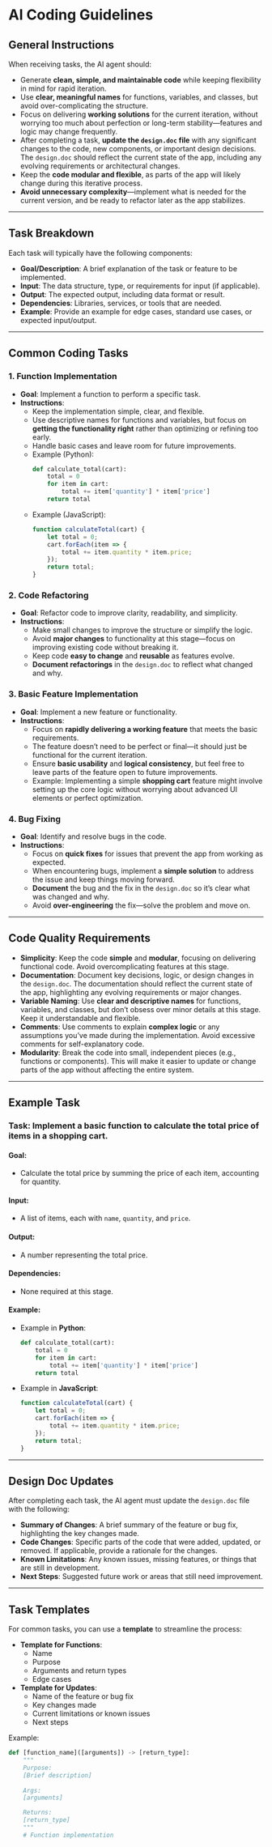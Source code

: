 # AI Coding Guidelines

## General Instructions

When receiving tasks, the AI agent should:
- Generate **clean, simple, and maintainable code** while keeping flexibility in mind for rapid iteration.
- Use **clear, meaningful names** for functions, variables, and classes, but avoid over-complicating the structure.
- Focus on delivering **working solutions** for the current iteration, without worrying too much about perfection or long-term stability—features and logic may change frequently.
- After completing a task, **update the `design.doc` file** with any significant changes to the code, new components, or important design decisions. The `design.doc` should reflect the current state of the app, including any evolving requirements or architectural changes.
- Keep the **code modular and flexible**, as parts of the app will likely change during this iterative process.
- **Avoid unnecessary complexity**—implement what is needed for the current version, and be ready to refactor later as the app stabilizes.

---

## Task Breakdown

Each task will typically have the following components:
- **Goal/Description**: A brief explanation of the task or feature to be implemented.
- **Input**: The data structure, type, or requirements for input (if applicable).
- **Output**: The expected output, including data format or result.
- **Dependencies**: Libraries, services, or tools that are needed.
- **Example**: Provide an example for edge cases, standard use cases, or expected input/output.

---

## Common Coding Tasks

### 1. **Function Implementation**
- **Goal**: Implement a function to perform a specific task.
- **Instructions**:
  - Keep the implementation simple, clear, and flexible.
  - Use descriptive names for functions and variables, but focus on **getting the functionality right** rather than optimizing or refining too early.
  - Handle basic cases and leave room for future improvements.
  - Example (Python):
    ```python
    def calculate_total(cart):
        total = 0
        for item in cart:
            total += item['quantity'] * item['price']
        return total
    ```
  - Example (JavaScript):
    ```javascript
    function calculateTotal(cart) {
        let total = 0;
        cart.forEach(item => {
            total += item.quantity * item.price;
        });
        return total;
    }
    ```

### 2. **Code Refactoring**
- **Goal**: Refactor code to improve clarity, readability, and simplicity.
- **Instructions**:
  - Make small changes to improve the structure or simplify the logic.
  - Avoid **major changes** to functionality at this stage—focus on improving existing code without breaking it.
  - Keep code **easy to change** and **reusable** as features evolve.
  - **Document refactorings** in the `design.doc` to reflect what changed and why.

### 3. **Basic Feature Implementation**
- **Goal**: Implement a new feature or functionality.
- **Instructions**:
  - Focus on **rapidly delivering a working feature** that meets the basic requirements.
  - The feature doesn’t need to be perfect or final—it should just be functional for the current iteration.
  - Ensure **basic usability** and **logical consistency**, but feel free to leave parts of the feature open to future improvements.
  - Example: Implementing a simple **shopping cart** feature might involve setting up the core logic without worrying about advanced UI elements or perfect optimization.

### 4. **Bug Fixing**
- **Goal**: Identify and resolve bugs in the code.
- **Instructions**:
  - Focus on **quick fixes** for issues that prevent the app from working as expected.
  - When encountering bugs, implement a **simple solution** to address the issue and keep things moving forward.
  - **Document** the bug and the fix in the `design.doc` so it’s clear what was changed and why.
  - Avoid **over-engineering** the fix—solve the problem and move on.

---

## Code Quality Requirements

- **Simplicity**: Keep the code **simple** and **modular**, focusing on delivering functional code. Avoid overcomplicating features at this stage.
- **Documentation**: Document key decisions, logic, or design changes in the `design.doc`. The documentation should reflect the current state of the app, highlighting any evolving requirements or major changes.
- **Variable Naming**: Use **clear and descriptive names** for functions, variables, and classes, but don’t obsess over minor details at this stage. Keep it understandable and flexible.
- **Comments**: Use comments to explain **complex logic** or any assumptions you’ve made during the implementation. Avoid excessive comments for self-explanatory code.
- **Modularity**: Break the code into small, independent pieces (e.g., functions or components). This will make it easier to update or change parts of the app without affecting the entire system.

---

## Example Task

### **Task**: Implement a basic function to calculate the total price of items in a shopping cart.

#### **Goal**:
- Calculate the total price by summing the price of each item, accounting for quantity.

#### **Input**:
- A list of items, each with `name`, `quantity`, and `price`.

#### **Output**:
- A number representing the total price.

#### **Dependencies**:
- None required at this stage.

#### **Example**:
- Example in **Python**:
    ```python
    def calculate_total(cart):
        total = 0
        for item in cart:
            total += item['quantity'] * item['price']
        return total
    ```

- Example in **JavaScript**:
    ```javascript
    function calculateTotal(cart) {
        let total = 0;
        cart.forEach(item => {
            total += item.quantity * item.price;
        });
        return total;
    }
    ```

---

## Design Doc Updates

After completing each task, the AI agent must update the `design.doc` file with the following:

- **Summary of Changes**: A brief summary of the feature or bug fix, highlighting the key changes made.
- **Code Changes**: Specific parts of the code that were added, updated, or removed. If applicable, provide a rationale for the changes.
- **Known Limitations**: Any known issues, missing features, or things that are still in development.
- **Next Steps**: Suggested future work or areas that still need improvement.

---

## Task Templates

For common tasks, you can use a **template** to streamline the process:
- **Template for Functions**:
  - Name
  - Purpose
  - Arguments and return types
  - Edge cases
- **Template for Updates**:
  - Name of the feature or bug fix
  - Key changes made
  - Current limitations or known issues
  - Next steps

Example:
```python
def [function_name]([arguments]) -> [return_type]:
    """
    Purpose:
    [Brief description]
    
    Args:
    [arguments]

    Returns:
    [return_type]
    """
    # Function implementation